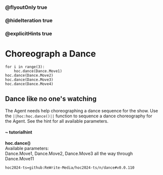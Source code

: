 ### @flyoutOnly true
### @hideIteration true
### @explicitHints true

# Choreograph a Dance

```python-template
for i in range(3):
    hoc.dance(Dance.Move1)
hoc.dance(Dance.Move2)
hoc.dance(Dance.Move3)
hoc.dance(Dance.Move4)
```

## Dance like no one's watching
The Agent needs help choreographing a dance sequence for the show. Use the ``||hoc:hoc.dance()||`` function to sequence a dance choreography for the Agent. See the hint for all available parameters.

#### ~ tutorialhint
**hoc.dance()**  
Available parameters:  
Dance.Move1, Dance.Move2, Dance.Move3 all the way through Dance.Move11


```package
hoc2024-ts=github:ReWrite-Media/hoc2024-ts/n/dance#v0.0.110
```